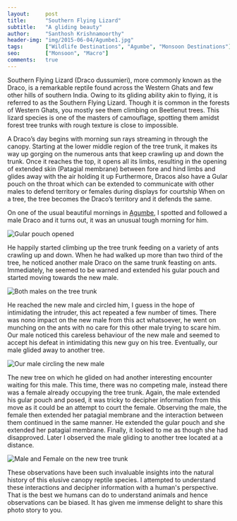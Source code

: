 ```yaml
---
layout:     post
title:      "Southern Flying Lizard"
subtitle:   "A gliding beauty"
author:     "Santhosh Krishnamoorthy"
header-img: "img/2015-06-04/Agumbe1.jpg"
tags:       ["Wildlife Destinations", "Agumbe", "Monsoon Destinations"]
seo:		["Monsoon", "Macro"]
comments:   true
---
```



<p>Southern Flying Lizard (Draco dussumieri), more commonly known as the Draco, is a remarkable reptile  found across the Western Ghats and few other hills of southern India. Owing to its gliding ability akin to flying, it is referred to as the Southern Flying Lizard. Though it is common in the forests of Western Ghats, you mostly see them climbing on Beetlenut trees. This lizard species is one of the masters of camouflage, spotting them amidst forest tree trunks with rough texture is close to impossible.</p>

<p> A Draco’s day begins with morning sun rays streaming in through the canopy.  Starting at the lower middle region of the tree trunk,  it makes its way up gorging on the numerous ants that keep crawling up and down the trunk. Once it reaches the top, it opens all its limbs, resulting in the opening of extended skin (Patagial membrane) between fore and hind limbs and glides away with the air holding it up Furthermore, Dracos also have a Gular pouch on the throat which can be extended to communicate with other males to defend territory or females during displays for courtship When on a tree, the tree becomes the Draco’s territory and it defends the same.</p>



<p>On one of the usual beautiful mornings in <a href="http://www.wilderhood.com/destination/Agumbe">Agumbe</a>, I spotted and followed a male Draco and it turns out, it was an unusual tough morning for him. </p>

<img src="{{ site.baseurl }}/img/2015-06-04/Agumbe2.jpg" alt="Gular pouch opened">

<p> He happily started climbing up the tree trunk feeding on a variety of ants crawling up and down. When he had walked up more than two third of the tree, he noticed another male Draco on the same trunk feasting on ants. Immediately, he seemed to be warned and extended his gular pouch and started moving towards the new male.</p>

<img src="{{ site.baseurl }}/img/2015-06-04/Agumbe3.jpg" alt="Both males on the tree trunk">

<p> He reached the new male and circled him, I guess in the hope of intimidating the intruder, this act repeated a few number of times. There was nono impact on the new male from this act whatsoever, he went on munching on the ants with no care for this other male trying to scare him. Our male noticed this careless behaviour of the new male and seemed to accept his defeat in intimidating this new guy on his tree. Eventually, our male glided away to another tree.</p>

<img src="{{ site.baseurl }}/img/2015-06-04/Agumbe5.gif" alt="Our male circling the new male">

<p> The new tree on which he glided on had another interesting encounter waiting for this male. This time, there was no competing male, instead there was a female already occupying the tree trunk. Again, the male extended his gular pouch and posed, it was tricky to decipher information from this move as it could be an attempt to court the female. Observing the male, the female then extended her patagial membrane and the interaction between them continued in the same manner. He extended the gular pouch and she extended her patagial membrane. Finally, it looked to me as though she had disapproved. Later I observed the male gliding to another tree located at a distance.</p>

<img src="{{ site.baseurl }}/img/2015-06-04/Agumbe5.jpg" alt="Male and Female on the new tree trunk">

<p>These observations have been such invaluable insights into the natural history of this elusive canopy reptile species. I attempted to understand these interactions and decipher information with a human's perspective. That is the best we humans can do to understand animals and hence observations can be biased. It has given me immense delight to share this photo story to you.  </p>

